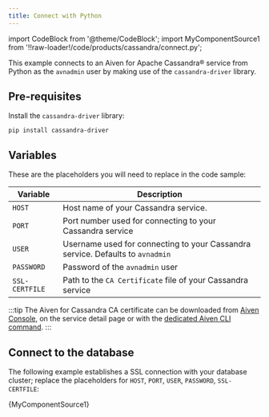 ```yaml
---
title: Connect with Python
---
```


import CodeBlock from '@theme/CodeBlock';
import MyComponentSource1 from '!!raw-loader!/code/products/cassandra/connect.py';

This example connects to an Aiven for Apache Cassandra® service from
Python as the `avnadmin` user by making use of the `cassandra-driver`
library.

## Pre-requisites

Install the `cassandra-driver` library:

```
pip install cassandra-driver
```

## Variables

These are the placeholders you will need to replace in the code sample:

| Variable       | Description                                                                    |
| -------------- | ------------------------------------------------------------------------------ |
| `HOST`         | Host name of your Cassandra service.                                           |
| `PORT`         | Port number used for connecting to your Cassandra service                      |
| `USER`         | Username used for connecting to your Cassandra service. Defaults to `avnadmin` |
| `PASSWORD`     | Password of the `avnadmin` user                                                |
| `SSL-CERTFILE` | Path to the `CA Certificate` file of your Cassandra service                    |

:::tip
The Aiven for Cassandra CA certificate can be downloaded from [Aiven
Console](https://console.aiven.io/), on the service detail page or with
the [dedicated Aiven CLI command](/docs/tools/cli/project#avn_project_ca_get).
:::

## Connect to the database

The following example establishes a SSL connection with your database
cluster; replace the placeholders for `HOST`, `PORT`, `USER`,
`PASSWORD`, `SSL-CERTFILE`:

<CodeBlock language='python'>{MyComponentSource1}</CodeBlock>
